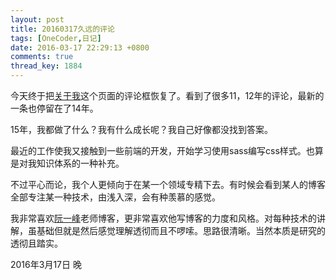 ```yaml
---
layout: post
title: 20160317久远的评论
tags: [OneCoder,日记]
date: 2016-03-17 22:29:13 +0800
comments: true
thread_key: 1884
---
```


今天终于把[关于我](http://www.coderli.com/about/)这个页面的评论框恢复了。看到了很多11，12年的评论，最新的一条也停留在了14年。

15年，我都做了什么？我有什么成长呢？我自己好像都没找到答案。

最近的工作使我又接触到一些前端的开发，开始学习使用sass编写css样式。也算是对我知识体系的一种补充。

不过平心而论，我个人更倾向于在某一个领域专精下去。有时候会看到某人的博客全部专注某一种技术，由浅入深，会有种羡慕的感觉。

我非常喜欢[阮一峰](http://www.ruanyifeng.com/blog/)老师博客，更非常喜欢他写博客的力度和风格。对每种技术的讲解，虽基础但就是然后感觉理解透彻而且不啰嗦。思路很清晰。当然本质是研究的透彻且踏实。

2016年3月17日 晚